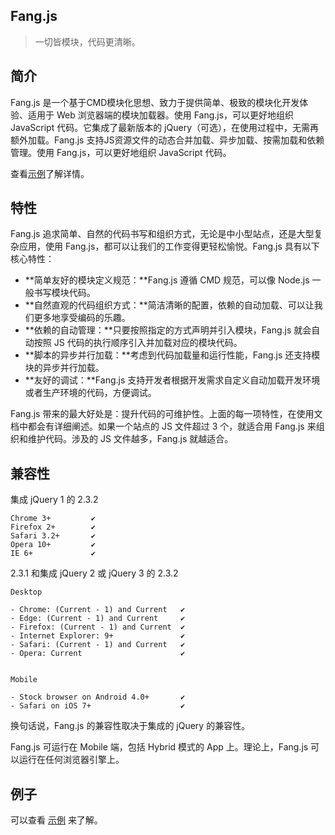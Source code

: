 ## Fang.js

> 一切皆模块，代码更清晰。

## 简介
Fang.js 是一个基于CMD模块化思想、致力于提供简单、极致的模块化开发体验、适用于 Web 浏览器端的模块加载器。使用 Fang.js，可以更好地组织 JavaScript 代码。它集成了最新版本的 jQuery（可选），在使用过程中，无需再额外加载。Fang.js 支持JS资源文件的动态合并加载、异步加载、按需加载和依赖管理。使用 Fang.js，可以更好地组织 JavaScript 代码。

查看[示例](quickstart.md)了解详情。

## 特性

Fang.js 追求简单、自然的代码书写和组织方式，无论是中小型站点，还是大型复杂应用，使用 Fang.js，都可以让我们的工作变得更轻松愉悦。Fang.js 具有以下核心特性：
- **简单友好的模块定义规范：**Fang.js 遵循 CMD 规范，可以像 Node.js 一般书写模块代码。
- **自然直观的代码组织方式：**简洁清晰的配置，依赖的自动加载、可以让我们更多地享受编码的乐趣。
- **依赖的自动管理：**只要按照指定的方式声明并引入模块，Fang.js 就会自动按照 JS 代码的执行顺序引入并加载对应的模块代码。
- **脚本的异步并行加载：**考虑到代码加载量和运行性能，Fang.js 还支持模块的异步并行加载。
- **友好的调试：**Fang.js 支持开发者根据开发需求自定义自动加载开发环境或者生产环境的代码，方便调试。

Fang.js 带来的最大好处是：提升代码的可维护性。上面的每一项特性，在使用文档中都会有详细阐述。如果一个站点的 JS 文件超过 3 个，就适合用 Fang.js 来组织和维护代码。涉及的 JS 文件越多，Fang.js 就越适合。

## 兼容性
集成 jQuery 1 的 2.3.2
```
Chrome 3+         ✔
Firefox 2+        ✔
Safari 3.2+       ✔
Opera 10+         ✔
IE 6+             ✔
```

2.3.1 和集成 jQuery 2 或 jQuery 3 的 2.3.2 
```
Desktop

- Chrome: (Current - 1) and Current   ✔
- Edge: (Current - 1) and Current     ✔
- Firefox: (Current - 1) and Current  ✔
- Internet Explorer: 9+               ✔
- Safari: (Current - 1) and Current   ✔
- Opera: Current                      ✔


Mobile

- Stock browser on Android 4.0+       ✔
- Safari on iOS 7+                    ✔
```

换句话说，Fang.js 的兼容性取决于集成的 jQuery 的兼容性。

Fang.js 可运行在 Mobile 端，包括 Hybrid 模式的 App 上。理论上，Fang.js 可以运行在任何浏览器引擎上。

## 例子

可以查看 [示例](quickstart.md) 来了解。